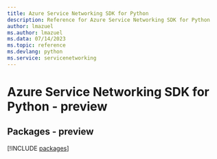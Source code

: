 ```yaml
---
title: Azure Service Networking SDK for Python
description: Reference for Azure Service Networking SDK for Python
author: lmazuel
ms.author: lmazuel
ms.data: 07/14/2023
ms.topic: reference
ms.devlang: python
ms.service: servicenetworking
---
```

# Azure Service Networking SDK for Python - preview
## Packages - preview
[!INCLUDE [packages](service-networking-index.md)]